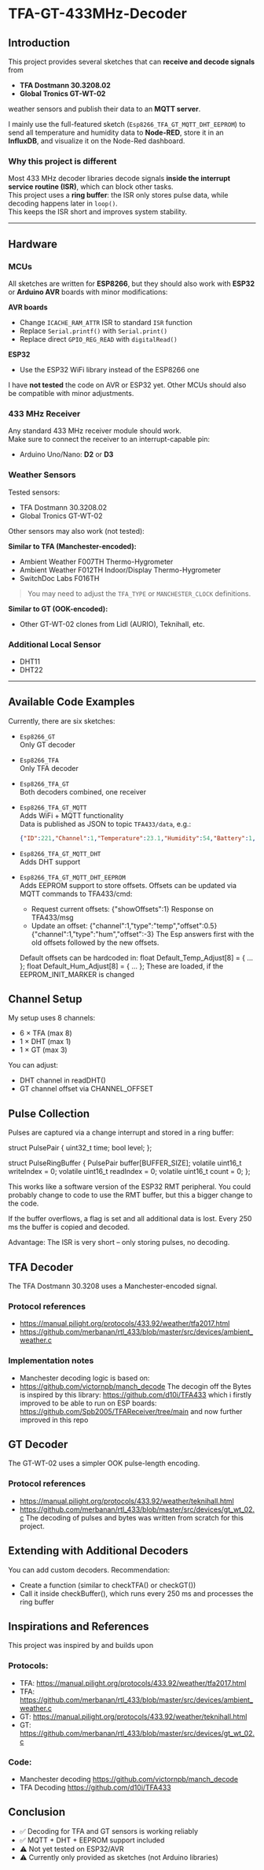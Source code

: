 # TFA-GT-433MHz-Decoder

## Introduction
This project provides several sketches that can **receive and decode signals** from  
- **TFA Dostmann 30.3208.02**  
- **Global Tronics GT-WT-02**  

weather sensors and publish their data to an **MQTT server**.  

I mainly use the full-featured sketch (`Esp8266_TFA_GT_MQTT_DHT_EEPROM`) to send all temperature and humidity data to **Node-RED**, store it in an **InfluxDB**, and visualize it on the Node-Red dashboard.

### Why this project is different
Most 433 MHz decoder libraries decode signals **inside the interrupt service routine (ISR)**, which can block other tasks.  
This project uses a **ring buffer**: the ISR only stores pulse data, while decoding happens later in `loop()`.  
This keeps the ISR short and improves system stability.

---

## Hardware

### MCUs
All sketches are written for **ESP8266**, but they should also work with **ESP32** or **Arduino AVR** boards with minor modifications:

**AVR boards**
- Change `ICACHE_RAM_ATTR` ISR to standard `ISR` function  
- Replace `Serial.printf()` with `Serial.print()`  
- Replace direct `GPIO_REG_READ` with `digitalRead()`  

**ESP32**
- Use the ESP32 WiFi library instead of the ESP8266 one  

I have **not tested** the code on AVR or ESP32 yet. Other MCUs should also be compatible with minor adjustments.

### 433 MHz Receiver
Any standard 433 MHz receiver module should work.  
Make sure to connect the receiver to an interrupt-capable pin:
- Arduino Uno/Nano: **D2** or **D3**  

### Weather Sensors
Tested sensors:  
- TFA Dostmann 30.3208.02  
- Global Tronics GT-WT-02  

Other sensors may also work (not tested):  

**Similar to TFA (Manchester-encoded):**  
- Ambient Weather F007TH Thermo-Hygrometer  
- Ambient Weather F012TH Indoor/Display Thermo-Hygrometer  
- SwitchDoc Labs F016TH  

> You may need to adjust the `TFA_TYPE` or `MANCHESTER_CLOCK` definitions.  

**Similar to GT (OOK-encoded):**  
- Other GT-WT-02 clones from Lidl (AURIO), Teknihall, etc.  

### Additional Local Sensor
- DHT11  
- DHT22  

---

## Available Code Examples
Currently, there are six sketches:

- `Esp8266_GT`  
  Only GT decoder  

- `Esp8266_TFA`  
  Only TFA decoder  

- `Esp8266_TFA_GT`  
  Both decoders combined, one receiver  

- `Esp8266_TFA_GT_MQTT`  
  Adds WiFi + MQTT functionality  
  Data is published as JSON to topic `TFA433/data`, e.g.:  
  ```json
  {"ID":221,"Channel":1,"Temperature":23.1,"Humidity":54,"Battery":1,"Type":69}
  
- `Esp8266_TFA_GT_MQTT_DHT`  
  Adds DHT support

- `Esp8266_TFA_GT_MQTT_DHT_EEPROM`  
  Adds EEPROM support to store offsets.
  Offsets can be updated via MQTT commands to TFA433/cmd:
  * Request current offsets:
    {"showOffsets":1}
    Response on TFA433/msg
  * Update an offset:
    {"channel":1,"type":"temp","offset":0.5}
    {"channel":1,"type":"hum","offset":-3}
    The Esp answers first with the old offsets followed by the new offsets.
  
  Default offsets can be hardcoded in:
  float Default_Temp_Adjust[8] = { ... };
  float Default_Hum_Adjust[8] = { ... };
  These are loaded, if the EEPROM_INIT_MARKER is changed

## Channel Setup

My setup uses 8 channels:

* 6 × TFA (max 8)
* 1 × DHT (max 1)
* 1 × GT (max 3)

You can adjust:

* DHT channel in readDHT()
* GT channel offset via CHANNEL_OFFSET

## Pulse Collection

Pulses are captured via a change interrupt and stored in a ring buffer:

struct PulsePair {
  uint32_t time;
  bool level;
};

struct PulseRingBuffer {
  PulsePair buffer[BUFFER_SIZE];
  volatile uint16_t writeIndex = 0;
  volatile uint16_t readIndex = 0;
  volatile uint16_t count = 0;
};

This works like a software version of the ESP32 RMT peripheral.
You could probably change to code to use the RMT buffer, but this a bigger change to the code.

If the buffer overflows, a flag is set and all additional data is lost.
Every 250 ms the buffer is copied and decoded.

Advantage: The ISR is very short – only storing pulses, no decoding.

## TFA Decoder

The TFA Dostmann 30.3208 uses a Manchester-encoded signal.

### Protocol references
  * https://manual.pilight.org/protocols/433.92/weather/tfa2017.html
  * https://github.com/merbanan/rtl_433/blob/master/src/devices/ambient_weather.c

### Implementation notes
  * Manchester decoding logic is based on:
  * https://github.com/victornpb/manch_decode
  The decogin off the Bytes is inspired by this library: https://github.com/d10i/TFA433 which i firstly improved to be able to run on ESP boards: https://github.com/Spb2005/TFAReceiver/tree/main and now further improved in this repo

## GT Decoder

The GT-WT-02 uses a simpler OOK pulse-length encoding.

### Protocol references
  * https://manual.pilight.org/protocols/433.92/weather/teknihall.html
  * https://github.com/merbanan/rtl_433/blob/master/src/devices/gt_wt_02.c
  The decoding of pulses and bytes was written from scratch for this project.

## Extending with Additional Decoders

You can add custom decoders.
Recommendation:
  * Create a function (similar to checkTFA() or checkGT())
  * Call it inside checkBuffer(), which runs every 250 ms and processes the ring buffer
  
## Inspirations and References

This project was inspired by and builds upon
### Protocols:

  * TFA: https://manual.pilight.org/protocols/433.92/weather/tfa2017.html
  * TFA: https://github.com/merbanan/rtl_433/blob/master/src/devices/ambient_weather.c
  * GT: https://manual.pilight.org/protocols/433.92/weather/teknihall.html
  * GT: https://github.com/merbanan/rtl_433/blob/master/src/devices/gt_wt_02.c

### Code:

  * Manchester decoding https://github.com/victornpb/manch_decode
  * TFA Decoding https://github.com/d10i/TFA433
  
## Conclusion

  * ✅ Decoding for TFA and GT sensors is working reliably
  * ✅ MQTT + DHT + EEPROM support included
  * ⚠️ Not yet tested on ESP32/AVR
  * ⚠️ Currently only provided as sketches (not Arduino libraries) 

